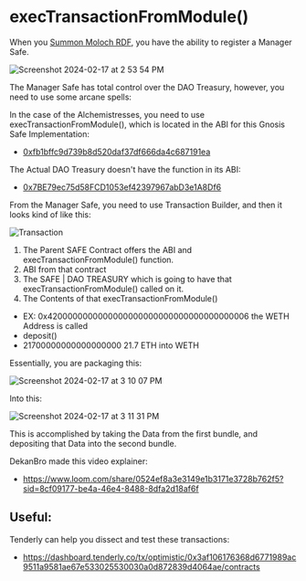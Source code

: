 # execTransactionFromModule()

When you [Summon Moloch RDF](https://silohaus.github.io/silo-rdf-summoner/), you have the ability to register a Manager Safe. 

![Screenshot 2024-02-17 at 2 53 54 PM](https://github.com/SiloHaus/transaction-builder/assets/54530373/f9ee6c95-05c7-41d6-9c49-c543743bb83a)

The Manager Safe has total control over the DAO Treasury, however, you need to use some arcane spells:

In the case of the Alchemistresses, you need to use execTransactionFromModule(), which is located in the ABI for this Gnosis Safe Implementation:
* [0xfb1bffc9d739b8d520daf37df666da4c687191ea](https://optimistic.etherscan.io/address/0xfb1bffc9d739b8d520daf37df666da4c687191ea#writeContract)

The Actual DAO Treasury doesn't have the function in its ABI:
* [0x7BE79ec75d58FCD1053ef42397967abD3e1A8Df6](https://optimistic.etherscan.io/address/0x7BE79ec75d58FCD1053ef42397967abD3e1A8Df6#writeContract)

From the Manager Safe, you need to use Transaction Builder, and then it looks kind of like this: 

![Transaction](https://github.com/SiloHaus/transaction-builder/assets/54530373/8e979e0a-59d4-44e4-8881-719c3bd41bb4)

1) The Parent SAFE Contract offers the ABI and execTransactionFromModule() function.
2) ABI from that contract
3) The SAFE | DAO TREASURY which is going to have that execTransactionFromModule() called on it. 
4) The Contents of that execTransactionFromModule()
  * EX: 0x4200000000000000000000000000000000000006 the WETH Address is called
  * deposit()
  * 21700000000000000000 21.7 ETH into WETH

Essentially, you are packaging this: 

![Screenshot 2024-02-17 at 3 10 07 PM](https://github.com/SiloHaus/transaction-builder/assets/54530373/d4b1b555-2945-423c-90e4-d740ceb02899)

Into this: 

![Screenshot 2024-02-17 at 3 11 31 PM](https://github.com/SiloHaus/transaction-builder/assets/54530373/aa4d1dd6-7e73-430c-b858-33f27cc2877e)

This is accomplished by taking the Data from the first bundle, and depositing that Data into the second bundle. 

DekanBro made this video explainer: 
* https://www.loom.com/share/0524ef8a3e3149e1b3171e3728b762f5?sid=8cf09177-be4a-46e4-8488-8dfa2d18af6f

## Useful: 

Tenderly can help you dissect and test these transactions: 
* https://dashboard.tenderly.co/tx/optimistic/0x3af106176368d6771989ac9511a9581ae67e533025530030a0d872839d4064ae/contracts
